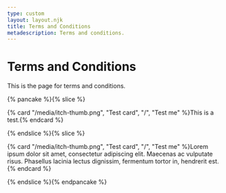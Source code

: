 ```yaml
---
type: custom
layout: layout.njk
title: Terms and Conditions
metadescription: Terms and conditions.
---
```

# Terms and Conditions

This is the page for terms and conditions.

{% pancake %}{% slice %}<p>{% card "/media/itch-thumb.png", "Test card", "/", "Test me" %}This is a test.{% endcard %}</p>{% endslice %}{% slice %}<p>{% card "/media/itch-thumb.png", "Test card", "/", "Test me" %}Lorem ipsum dolor sit amet, consectetur adipiscing elit. Maecenas ac vulputate risus. Phasellus lacinia lectus dignissim, fermentum tortor in, hendrerit est.{% endcard %}</p>{% endslice %}{% endpancake %}